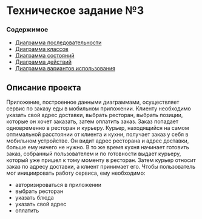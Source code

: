 # Техническое задание №3

### Содержимое
+ [Диаграмма последовательности](seq_diagram.svg)
+ [Диаграмма классов](class_diagram.svg)
+ [Диаграмма состояний](state_diagram.svg)
+ [Диаграмма действий](activity_diagram.svg)
+ [Диаграмма вариантов использования](use_case_diagram.drawio.svg)

## Описание проекта
Приложение, построенное данными диаграммами, осуществляет сервис по заказу еды в мобильном приложении. Клиенту необходимо указать свой адрес доставки, выбрать ресторан, выбрать позиции, которые он хочет заказать, затем оплатить заказ. Заказ попадает одновременно в ресторан и курьеру. Курьер, находящийся на самом оптимальной расстоянии от клиента и кухни, получает заказ у себя в мобильном устройстве. Он видит адрес ресторана и адрес доставки, больше ему ничего не нужно. В то же время кухня начинает готовить заказ, собранный пользователем и по готовности выдает курьеру, который уже пришел к тому моменту в ресторан. Затем курьер относит заказ по адресу доставки, а клиент принимает его. 
Чтобы пользователь мог инициировать работу сервиса, ему необходимо:
+ авторизироваться в приложении
+ выбрать ресторан
+ указать блюда
+ указать свой адрес
+ оплатить
  
